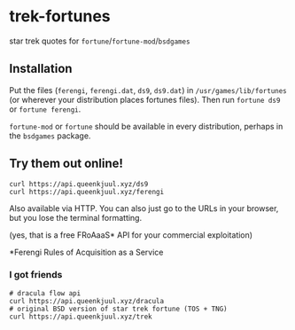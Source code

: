 # trek-fortunes
star trek quotes for `fortune`/`fortune-mod`/`bsdgames`

## Installation

Put the files (`ferengi`, `ferengi.dat`, `ds9`, `ds9.dat`) in `/usr/games/lib/fortunes` (or wherever your distribution places fortunes files). Then run `fortune ds9` or `fortune ferengi`.

`fortune-mod` or `fortune` should be available in every distribution, perhaps in the `bsdgames` package.

## Try them out online!

    curl https://api.queenkjuul.xyz/ds9
    curl https://api.queenkjuul.xyz/ferengi

Also available via HTTP. You can also just go to the URLs in your browser, but you lose the terminal formatting.

(yes, that is a free FRoAaaS* API for your commercial exploitation)

*Ferengi Rules of Acquisition as a Service

### I got friends

    # dracula flow api
    curl https://api.queenkjuul.xyz/dracula 
    # original BSD version of star trek fortune (TOS + TNG)
    curl https://api.queenkjuul.xyz/trek